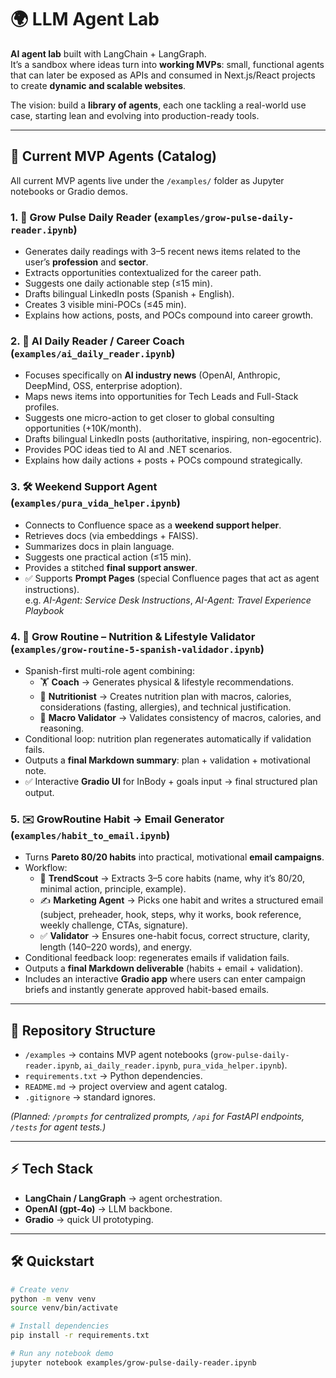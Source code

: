 # 🌍 LLM Agent Lab

**AI agent lab** built with LangChain + LangGraph.  
It’s a sandbox where ideas turn into **working MVPs**: small, functional agents that can later be exposed as APIs and consumed in Next.js/React projects to create **dynamic and scalable websites**.

The vision: build a **library of agents**, each one tackling a real-world use case, starting lean and evolving into production-ready tools.

---

## 🚀 Current MVP Agents (Catalog)

All current MVP agents live under the `/examples/` folder as Jupyter notebooks or Gradio demos.  

### 1. 📰 Grow Pulse Daily Reader (`examples/grow-pulse-daily-reader.ipynb`)
- Generates daily readings with 3–5 recent news items related to the user’s **profession** and **sector**.
- Extracts opportunities contextualized for the career path.
- Suggests one daily actionable step (≤15 min).
- Drafts bilingual LinkedIn posts (Spanish + English).
- Creates 3 visible mini-POCs (≤45 min).
- Explains how actions, posts, and POCs compound into career growth.

### 2. 🤖 AI Daily Reader / Career Coach (`examples/ai_daily_reader.ipynb`)
- Focuses specifically on **AI industry news** (OpenAI, Anthropic, DeepMind, OSS, enterprise adoption).
- Maps news items into opportunities for Tech Leads and Full-Stack profiles.
- Suggests one micro-action to get closer to global consulting opportunities (+10K/month).
- Drafts bilingual LinkedIn posts (authoritative, inspiring, non-egocentric).
- Provides POC ideas tied to AI and .NET scenarios.
- Explains how daily actions + posts + POCs compound strategically.

### 3. 🛠️ Weekend Support Agent (`examples/pura_vida_helper.ipynb`)
- Connects to Confluence space as a **weekend support helper**.
- Retrieves docs (via embeddings + FAISS).
- Summarizes docs in plain language.
- Suggests one practical action (≤15 min).
- Provides a stitched **final support answer**.
- ✅ Supports **Prompt Pages** (special Confluence pages that act as agent instructions).  
  e.g. *AI-Agent: Service Desk Instructions*, *AI-Agent: Travel Experience Playbook*

### 4. 🧠 Grow Routine – Nutrition & Lifestyle Validator (`examples/grow-routine-5-spanish-validador.ipynb`)
- Spanish-first multi-role agent combining:  
  - 🏋️ **Coach** → Generates physical & lifestyle recommendations.  
  - 🥦 **Nutritionist** → Creates nutrition plan with macros, calories, considerations (fasting, allergies), and technical justification.  
  - 🔎 **Macro Validator** → Validates consistency of macros, calories, and reasoning.  
- Conditional loop: nutrition plan regenerates automatically if validation fails.  
- Outputs a **final Markdown summary**: plan + validation + motivational note.  
- ✅ Interactive **Gradio UI** for InBody + goals input → final structured plan output.

### 5. ✉️ GrowRoutine Habit → Email Generator (`examples/habit_to_email.ipynb`)
- Turns **Pareto 80/20 habits** into practical, motivational **email campaigns**.  
- Workflow:
  - 🧠 **TrendScout** → Extracts 3–5 core habits (name, why it’s 80/20, minimal action, principle, example).  
  - ✍️ **Marketing Agent** → Picks one habit and writes a structured email (subject, preheader, hook, steps, why it works, book reference, weekly challenge, CTAs, signature).  
  - ✅ **Validator** → Ensures one-habit focus, correct structure, clarity, length (140–220 words), and energy.  
- Conditional feedback loop: regenerates emails if validation fails.  
- Outputs a **final Markdown deliverable** (habits + email + validation).  
- Includes an interactive **Gradio app** where users can enter campaign briefs and instantly generate approved habit-based emails.

---

## 📂 Repository Structure
- `/examples` → contains MVP agent notebooks (`grow-pulse-daily-reader.ipynb`, `ai_daily_reader.ipynb`, `pura_vida_helper.ipynb`).  
- `requirements.txt` → Python dependencies.  
- `README.md` → project overview and agent catalog.  
- `.gitignore` → standard ignores.  

*(Planned: `/prompts` for centralized prompts, `/api` for FastAPI endpoints, `/tests` for agent tests.)*

---

## ⚡ Tech Stack
- **LangChain / LangGraph** → agent orchestration.  
- **OpenAI (gpt-4o)** → LLM backbone.  
- **Gradio** → quick UI prototyping.  

---

## 🛠️ Quickstart

```bash
# Create venv
python -m venv venv
source venv/bin/activate

# Install dependencies
pip install -r requirements.txt

# Run any notebook demo
jupyter notebook examples/grow-pulse-daily-reader.ipynb
```
